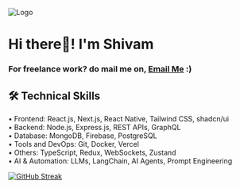 
![Logo](https://1.bp.blogspot.com/-X_BxtPcVfN4/WwF5ZM5grVI/AAAAAAAAVHI/jVtstbmChr04hprc1KiE1rEBgSPvhiCpACLcBGAs/w1200-h630-p-k-no-nu/deadpool-2-ryan-reynolds-movie-review-resenha-banner-filmes-blog-tudo-que-motiva-resenha-critica-filme.jpg)

# Hi there👋! I'm Shivam

### For freelance work? do mail me on, [Email Me](mailto:shivam1999.gaikwad@gmail.com) :)
## 🛠 Technical Skills
• Frontend: React.js, Next.js, React Native, Tailwind CSS, shadcn/ui \
• Backend: Node.js, Express.js, REST APIs, GraphQL \
• Database: MongoDB, Firebase, PostgreSQL \
• Tools and DevOps: Git, Docker, Vercel \
• Others: TypeScript, Redux, WebSockets, Zustand \
• AI & Automation: LLMs, LangChain, AI Agents, Prompt Engineering



[![GitHub Streak](https://streak-stats.demolab.com/?user=aushin19)](https://git.io/streak-stats)
